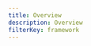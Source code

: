 ```yaml
---
title: Overview
description: Overview
filterKey: framework
---
```


<inline-fragment framework="react" src="~/ui-legacy/fragments/react/overview.md"></inline-fragment>
<inline-fragment framework="vue" src="~/ui-legacy/fragments/vue/overview.md"></inline-fragment>
<inline-fragment framework="angular" src="~/ui-legacy/fragments/angular/overview.md"></inline-fragment>
